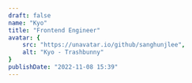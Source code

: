 ```yaml
---
draft: false
name: "Kyo"
title: "Frontend Engineer"
avatar: {
    src: "https://unavatar.io/github/sanghunjlee",
    alt: "Kyo - Trashbunny"
}
publishDate: "2022-11-08 15:39"
---
```

